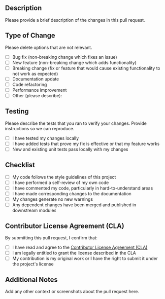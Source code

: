 ## Description

Please provide a brief description of the changes in this pull request.

## Type of Change

Please delete options that are not relevant.

- [ ] Bug fix (non-breaking change which fixes an issue)
- [ ] New feature (non-breaking change which adds functionality)
- [ ] Breaking change (fix or feature that would cause existing functionality to not work as expected)
- [ ] Documentation update
- [ ] Code refactoring
- [ ] Performance improvement
- [ ] Other (please describe):

## Testing

Please describe the tests that you ran to verify your changes. Provide instructions so we can reproduce.

- [ ] I have tested my changes locally
- [ ] I have added tests that prove my fix is effective or that my feature works
- [ ] New and existing unit tests pass locally with my changes

## Checklist

- [ ] My code follows the style guidelines of this project
- [ ] I have performed a self-review of my own code
- [ ] I have commented my code, particularly in hard-to-understand areas
- [ ] I have made corresponding changes to the documentation
- [ ] My changes generate no new warnings
- [ ] Any dependent changes have been merged and published in downstream modules

## Contributor License Agreement (CLA)

By submitting this pull request, I confirm that:

- [ ] I have read and agree to the [Contributor License Agreement (CLA)](../CLA.md)
- [ ] I am legally entitled to grant the license described in the CLA
- [ ] My contribution is my original work or I have the right to submit it under the project's license

## Additional Notes

Add any other context or screenshots about the pull request here.